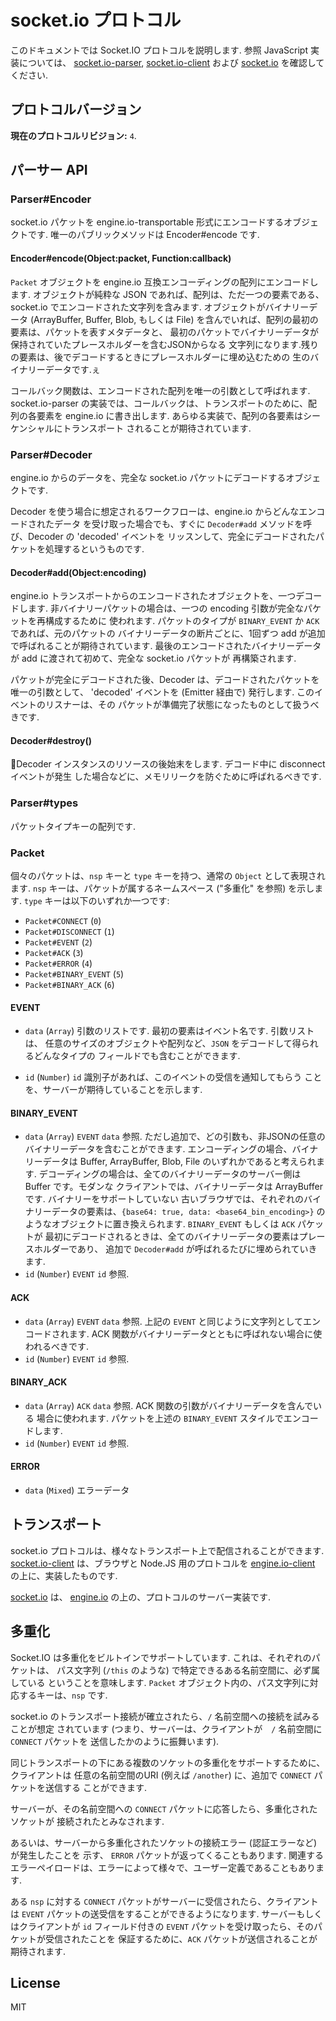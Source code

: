 
# socket.io プロトコル

  このドキュメントでは Socket.IO プロトコルを説明します. 参照 JavaScript 実装については、
  [socket.io-parser](https://github.com/learnboost/socket.io-parser),
  [socket.io-client](https://github.com/learnboost/socket.io-client)
  および [socket.io](https://github.com/learnboost/socket.io)
  を確認してください.

## プロトコルバージョン

  **現在のプロトコルリビジョン:** `4`.

## パーサー API

### Parser#Encoder

  socket.io パケットを engine.io-transportable 形式にエンコードするオブジェクトです.
  唯一のパブリックメソッドは Encoder#encode です.

#### Encoder#encode(Object:packet, Function:callback)

  `Packet` オブジェクトを engine.io 互換エンコーディングの配列にエンコードします.
  オブジェクトが純粋な JSON であれば、配列は、ただ一つの要素である、socket.io
  でエンコードされた文字列を含みます. オブジェクトがバイナリーデータ (ArrayBuffer, Buffer,
  Blob, もしくは File) を含んでいれば、配列の最初の要素は、パケットを表すメタデータと、
  最初のパケットでバイナリーデータが保持されていたプレースホルダーを含むJSONからなる
  文字列になります.残りの要素は、後でデコードするときにプレースホルダーに埋め込むための
  生のバイナリーデータです.ぇ

  コールバック関数は、エンコードされた配列を唯一の引数として呼ばれます.
  socket.io-parser の実装では、コールバックは、トランスポートのために、配列の各要素を
  engine.io に書き出します. あらゆる実装で、配列の各要素はシーケンシャルにトランスポート
  されることが期待されています.

### Parser#Decoder

  engine.io からのデータを、完全な socket.io パケットにデコードするオブジェクトです.

  Decoder を使う場合に想定されるワークフローは、engine.io からどんなエンコードされたデータ
  を受け取った場合でも、すぐに `Decoder#add` メソッドを呼び、Decoder の 'decoded' イベントを
  リッスンして、完全にデコードされたパケットを処理するというものです.

#### Decoder#add(Object:encoding)

  engine.io トランスポートからのエンコードされたオブジェクトを、一つデコードします.
  非バイナリーパケットの場合は、一つの encoding 引数が完全なパケットを再構成するために
  使われます. パケットのタイプが `BINARY_EVENT` か `ACK` であれば、元のパケットの
  バイナリーデータの断片ごとに、1回ずつ add が追加で呼ばれることが期待されています.
  最後のエンコードされたバイナリーデータが add に渡されて初めて、完全な socket.io パケットが
  再構築されます.

  パケットが完全にデコードされた後、Decoder は、デコードされたパケットを唯一の引数として、
  'decoded' イベントを (Emitter 経由で) 発行します. このイベントのリスナーは、その
  パケットが準備完了状態になったものとして扱うべきです.

#### Decoder#destroy()

  Decoder インスタンスのリソースの後始末をします. デコード中に disconnect イベントが発生
  した場合などに、メモリリークを防ぐために呼ばれるべきです.

### Parser#types

  パケットタイプキーの配列です.

### Packet

  個々のパケットは、`nsp` キーと `type` キーを持つ、通常の `Object` として表現されます.
  `nsp` キーは、パケットが属するネームスペース ("多重化" を参照) を示します.
  `type` キーは以下のいずれか一つです:

  - `Packet#CONNECT` (`0`)
  - `Packet#DISCONNECT` (`1`)
  - `Packet#EVENT` (`2`)
  - `Packet#ACK` (`3`)
  - `Packet#ERROR` (`4`)
  - `Packet#BINARY_EVENT` (`5`)
  - `Packet#BINARY_ACK` (`6`)

#### EVENT

  - `data` (`Array`) 引数のリストです. 最初の要素はイベント名です. 引数リストは、
    任意のサイズのオブジェクトや配列など、`JSON` をデコードして得られるどんなタイプの
    フィールドでも含むことができます.

  - `id` (`Number`) `id` 識別子があれば、このイベントの受信を通知してもらう
    ことを、サーバーが期待していることを示します.

#### BINARY_EVENT

  - `data` (`Array`) `EVENT` `data` 参照. ただし追加で、どの引数も、非JSONの任意の
    バイナリーデータを含むことができます. エンコーディングの場合、バイナリーデータは
    Buffer, ArrayBuffer, Blob, File のいずれかであると考えられます.
    デコーディングの場合は、全てのバイナリーデータのサーバー側は Buffer です。モダンな
    クライアントでは、バイナリーデータは ArrayBuffer です. バイナリーをサポートしていない
    古いブラウザでは、それぞれのバイナリーデータの要素は、`{base64: true, data: <base64_bin_encoding>}`
    のようなオブジェクトに置き換えられます. `BINARY_EVENT` もしくは `ACK` パケットが
    最初にデコードされるときは、全てのバイナリーデータの要素はプレースホルダーであり、
    追加で `Decoder#add` が呼ばれるたびに埋められていきます.
  - `id` (`Number`) `EVENT` `id` 参照.

#### ACK

  - `data` (`Array`) `EVENT` `data` 参照. 上記の `EVENT` と同じように文字列としてエンコードされます.
    ACK 関数がバイナリーデータとともに呼ばれない場合に使われるべきです.
  - `id` (`Number`) `EVENT` `id` 参照.

#### BINARY_ACK

  - `data` (`Array`) `ACK` `data` 参照. ACK 関数の引数がバイナリーデータを含んでいる
    場合に使われます. パケットを上述の `BINARY_EVENT` スタイルでエンコードします.
  - `id` (`Number`) `EVENT` `id` 参照.

#### ERROR

  - `data` (`Mixed`) エラーデータ

## トランスポート

  socket.io プロトコルは、様々なトランスポート上で配信されることができます.
  [socket.io-client](http://github.com/learnboost/socket.io-client)
  は、ブラウザと Node.JS 用のプロトコルを
  [engine.io-client](http://github.com/learnboost/engine.io-client)
  の上に、実装したものです.

  [socket.io](http://github.com/learnboost/socket.io) は、
  [engine.io](http://github.com/learnboost/engine.io)
  の上の、プロトコルのサーバー実装です.

## 多重化

  Socket.IO は多重化をビルトインでサポートしています. これは、それぞれのパケットは、
  パス文字列 (`/this` のような) で特定できるある名前空間に、必ず属している
  ということを意味します. `Packet` オブジェクト内の、パス文字列に対応するキーは、`nsp` です.

  socket.io のトランスポート接続が確立されたら、`/` 名前空間への接続を試みることが想定
  されています (つまり、サーバーは、クライアントが　`/` 名前空間に `CONNECT` パケットを
  送信したかのように振舞います).

  同じトランスポートの下にある複数のソケットの多重化をサポートするために、クライアントは
  任意の名前空間のURI (例えば `/another`) に、追加で `CONNECT` パケットを送信する
  ことができます.

  サーバーが、その名前空間への `CONNECT` パケットに応答したら、多重化されたソケットが
  接続されたとみなされます.

  あるいは、サーバーから多重化されたソケットの接続エラー (認証エラーなど) が発生したことを
  示す、 `ERROR` パケットが返ってくることもあります.
  関連するエラーペイロードは、エラーによって様々で、ユーザー定義であることもあります.

  ある `nsp` に対する `CONNECT` パケットがサーバーに受信されたら、クライアントは
  `EVENT` パケットの送受信をすることができるようになります. サーバーもしくはクライアントが
   `id` フィールド付きの `EVENT` パケットを受け取ったら、そのパケットが受信されたことを
  保証するために、`ACK` パケットが送信されることが期待されます.

## License

MIT
